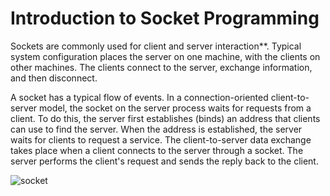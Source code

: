 # Introduction to Socket Programming

Sockets are commonly used for client and server interaction**. Typical system configuration places the server on one machine, with the clients on other machines. The clients connect to the server, exchange information, and then disconnect.

A socket has a typical flow of events. In a connection-oriented client-to-server model, the socket on the server process waits for requests from a client. To do this, the server first establishes (binds) an address that clients can use to find the server. When the address is established, the server waits for clients to request a service. The client-to-server data exchange takes place when a client connects to the server through a socket. The server performs the client's request and sends the reply back to the client.

![socket](https://user-images.githubusercontent.com/73845925/229894166-609c934c-e83e-441b-9913-c515884396bc.gif)
